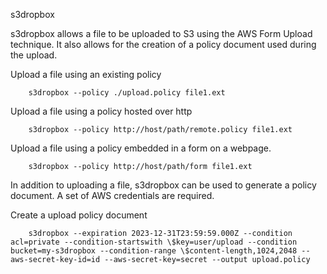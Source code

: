 s3dropbox

s3dropbox allows a file to be uploaded to S3 using the AWS Form Upload technique.  It also allows for the creation of a policy document used during the upload.

Upload a file using an existing policy

		s3dropbox --policy ./upload.policy file1.ext

Upload a file using a policy hosted over http

		s3dropbox --policy http://host/path/remote.policy file1.ext

Upload a file using a policy embedded in a form on a webpage.

		s3dropbox --policy http://host/path/form file1.ext

In addition to uploading a file, s3dropbox can be used to generate a policy document.  A set of AWS credentials are required.

Create a upload policy document

		s3dropbox --expiration 2023-12-31T23:59:59.000Z --condition acl=private --condition-startswith \$key=user/upload --condition bucket=my-s3dropbox --condition-range \$content-length,1024,2048 --aws-secret-key-id=id --aws-secret-key=secret --output upload.policy 
